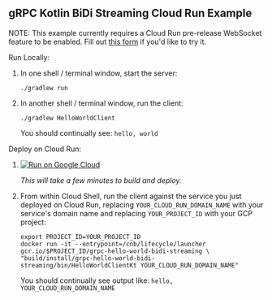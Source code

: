 gRPC Kotlin BiDi Streaming Cloud Run Example
--------------------------------------------

NOTE: This example currently requires a Cloud Run pre-release WebSocket feature to be enabled. Fill out [this form](https://docs.google.com/forms/d/e/1FAIpQLScNUJb9b18tEnbbsmBmcnJw3rva5oPIFZ-lbipqGrmmTeVW4w/viewform?usp=sf_link) if you'd like to try it.

Run Locally:
1. In one shell / terminal window, start the server:
    ```
    ./gradlew run
    ```
1. In another shell / terminal window, run the client:
    ```
    ./gradlew HelloWorldClient
    ```

   You should continually see: `hello, world`

Deploy on Cloud Run:

1. [![Run on Google Cloud](https://deploy.cloud.run/button.svg)](https://deploy.cloud.run)

    *This will take a few minutes to build and deploy.*

1. From within Cloud Shell, run the client against the service you just deployed on Cloud Run, replacing `YOUR_CLOUD_RUN_DOMAIN_NAME` with your service's domain name and replacing `YOUR_PROJECT_ID` with your GCP project:
   ```
   export PROJECT_ID=YOUR_PROJECT_ID
   docker run -it --entrypoint=/cnb/lifecycle/launcher gcr.io/$PROJECT_ID/grpc-hello-world-bidi-streaming \
   "build/install/grpc-hello-world-bidi-streaming/bin/HelloWorldClientKt YOUR_CLOUD_RUN_DOMAIN_NAME"
   ```

   You should continually see output like: `hello, YOUR_CLOUD_RUN_DOMAIN_NAME`
